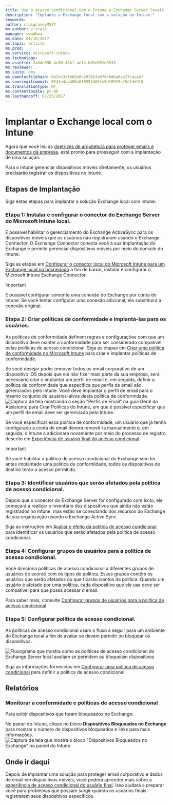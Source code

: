 ```yaml
---
title: Use o acesso condicional com o Intune e Exchange Server locais
description: "Implante o Exchange local com a solução do Intune."
keywords: 
author: craigcaseyMSFT
ms.author: v-craic
manager: swadhwa
ms.date: 01/10/2017
ms.topic: article
ms.prod: 
ms.service: microsoft-intune
ms.technology: 
ms.assetid: 2a64e898-4c60-48bf-ae14-b05e091e0533
ms.reviewer: 
ms.suite: ems
ms.openlocfilehash: 042bc3afbb5e0ce919b3a07dcbdba6ae27cacaa7
ms.sourcegitcommit: 0541e4aa400a818551469fe9df8929c25c2dd918
ms.translationtype: HT
ms.contentlocale: pt-BR
ms.lasthandoff: 07/25/2017
---
```

# <a name="deploy-exchange-on-premises-with-intune"></a>Implantar o Exchange local com o Intune

Agora que você leu as [diretrizes de arquitetura para proteger emails e documentos da empresa](architecture-guidance-for-protecting-company-email-and-documents.md), está pronto para prosseguir com a implantação de uma solução.

Para o Intune gerenciar dispositivos móveis diretamente, os usuários precisarão registrar os dispositivos no Intune.

## <a name="deployment-steps"></a>Etapas de Implantação
Siga estas etapas para implantar a solução Exchange local com Intune:

### <a name="step-1-install-and-configure-the-microsoft-intune-on-premises-exchange-server-connector"></a>Etapa 1: Instalar e configurar o conector do Exchange Server do Microsoft Intune local.

É possível habilitar o gerenciamento do Exchange ActiveSync para os dispositivos móveis que os usuários não registraram usando o Exchange Connector. O Exchange Connector conecta você à sua implantação do Exchange e permite gerenciar dispositivos móveis por meio do console do Intune.

Siga as etapas em [Configurar o conector local do Microsoft Intune para um Exchange local ou hospedado](/intune/deploy-use/intune-on-premises-exchange-connector) a fim de baixar, instalar e configurar o Microsoft Intune Exchange Connector.

> [!IMPORTANT]
> É possível configurar somente uma conexão do Exchange por conta do Intune. Se você tentar configurar uma conexão adicional, ela substituirá a conexão original.

### <a name="step-2-create-compliance-policies-and-deploy-to-users"></a>Etapa 2: Criar políticas de conformidade e implantá-las para os usuários.
As políticas de conformidade definem regras e configurações com que um dispositivo deve manter a conformidade para ser considerado compatível pelas políticas de acesso condicional. Siga as etapas em [Criar uma política de conformidade no Microsoft Intune](/intune/deploy-use/create-a-device-compliance-policy-in-microsoft-intune) para criar e implantar políticas de conformidade.

Se você desejar poder remover todos os email corporativo de um dispositivo iOS depois que ele não fizer mais parte da sua empresa, será necessário criar e implantar um perfil de email e, em seguida, definir a política de conformidade que especifica que perfis de email são gerenciados pelo Intune. Você deve implantar o perfil de email para o mesmo conjunto de usuários-alvos desta política de conformidade.
![Captura de tela mostrando a seção "Perfis de Email" na guia Geral do Assistente para Criar Políticas do Intune, em que é possível especificar que um perfil de email deve ser gerenciado pelo Intune.](./media/ProtectEmail/intune-create-policy-email-profile.PNG)

Se você especificar essa política de conformidade, um usuário que já tenha configurado a conta de email deverá removê-la manualmente e, em seguida, o Intune a adicionará novamente por meio do processo de registro descrito em [Experiência de usuário final do acesso condicional](end-user-experience-conditional-access.md).

> [!IMPORTANT]
> Se você habilitar a política de acesso condicional do Exchange sem ter antes implantado uma política de conformidade, todos os dispositivos de destino terão o acesso permitido.

### <a name="step-3-identify-users-who-will-be-impacted-by-conditional-access-policy"></a>Etapa 3: Identificar usuários que serão afetados pela política de acesso condicional.
Depois que o conector do Exchange Server for configurado com êxito, ele começará a realizar o inventário dos dispositivos que ainda não estão registrados no Intune, mas estão se conectando aos recursos do Exchange da sua organização usando o Exchange Active Sync.  

Siga as instruções em [Avaliar o efeito da política de acesso condicional](/intune/deploy-use/restrict-access-to-exchange-online-with-microsoft-intune#configure-conditional-access) para identificar os usuários que serão afetados pela política de acesso condicional.


### <a name="step-4-configure-user-groups-for-the-conditional-access-policy"></a>Etapa 4: Configurar grupos de usuários para a política de acesso condicional.
Você direciona políticas de acesso condicional a diferentes grupos de usuários de acordo com os tipos de política. Esses grupos contêm os usuários que serão afetados ou que ficarão isentos da política. Quando um usuário é afetado por uma política, cada dispositivo que ele usa deve ser compatível para que possa acessar o email.

Para saber mais, consulte [Configurar grupos de usuários para a política de acesso condicional](/intune/deploy-use/restrict-access-to-exchange-online-with-microsoft-intune#configure-conditional-access).

### <a name="step-5-configure-conditional-access-policy"></a>Etapa 5: Configurar política de acesso condicional.
As políticas de acesso condicional usam o fluxo a seguir para um ambiente do Exchange local a fim de avaliar se devem permitir ou bloquear os dispositivos.

![Fluxograma que mostra como as políticas de acesso condicional do Exchange Server local avaliam se permitem ou bloqueiam dispositivos](./media/ProtectEmail/conditional-access-8-2.png)

Siga as informações fornecidas em [Configurar uma política de acesso condicional](/intune/deploy-use/restrict-access-to-exchange-online-with-microsoft-intune#configure-conditional-access) para definir a política de acesso condicional.

## <a name="reporting"></a>Relatórios

### <a name="monitor-the-compliance-and-conditional-access-policies"></a>Monitorar a conformidade e políticas de acesso condicional
Para exibir dispositivos que foram bloqueados no Exchange:

No painel do Intune, clique no bloco **Dispositivos Bloqueados no Exchange** para mostrar o número de dispositivos bloqueados e links para mais informações.
![Captura de tela que mostra o bloco "Dispositivos Bloqueados no Exchange" no painel do Intune](./media/ProtectEmail/intune-sa-6blocked-devices.PNG)

## <a name="where-to-go-from-here"></a>Onde ir daqui
Depois de implantar uma solução para proteger email corporativo e dados de email em dispositivos móveis, você poderá aprender mais sobre a [experiência de acesso condicional do usuário final](end-user-experience-conditional-access.md). Isso ajudará a preparar você para problemas que possam surgir quando os usuários finais registrarem seus dispositivos específicos.
